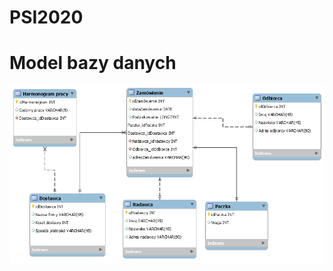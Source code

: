# PSI2020
# Model bazy danych
<img src="https://github.com/Bartosz599/PSI2020/blob/main/db_schema.png">

